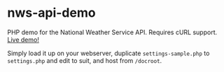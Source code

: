 # nws-api-demo

PHP demo for the National Weather Service API. Requires cURL support. [Live demo!](https://theclockspot.com/weather)

Simply load it up on your webserver, duplicate `settings-sample.php` to `settings.php` and edit to suit, and host from `/docroot`.
